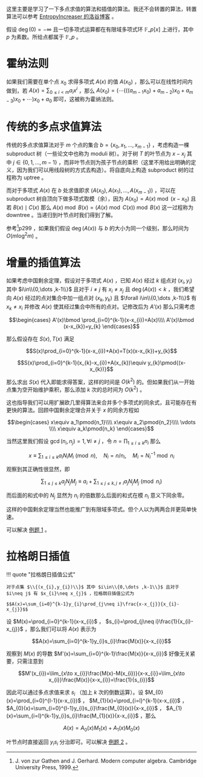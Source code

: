 这里主要是学习了一下多点求值的算法和插值的算法。我还不会转置的算法，转置算法可以参考 [EntropyIncreaser 的洛谷博客](https://www.luogu.com.cn/blog/EntropyIncreaser/solution-p5050) 。

假设 $\deg(0)=-\infty$ 且一切多项式运算都在有限域多项式环 $\mathbb{F}\_p[x]$ 上进行，其中 $p$ 为素数。所给点都属于 $\mathbb{F}\_{p}$ 。

# 霍纳法则

如果我们需要在单个点 $x_{0}$ 求得多项式 $A(x)$ 的值 $A(x_{0})$ ，那么可以在线性时间内做到，若 $A(x)=\sum_{0\leq i\lt m}a_{i}x^{i}$ ，那么 $A(x_{0})=(\cdots (((a_{m-1}x_{0})+a_{m-2})x_{0}+a_{m-3})x_{0}+\cdots )x_{0}+a_{0}$ 即可，这被称为霍纳法则。

# 传统的多点求值算法

传统的多点求值算法对于 $m$ 个点的集合 $b=\{x_{0},x_{1},\dots ,x_{m-1}\}$ ，考虑构造一棵 subproduct 树（一些论文中也称为 moduli 树）。对于树 $T$ 的叶节点为 $x-x_{j}$ 其中 $j\in\{0,1,\dots, m-1\}$ ，而非叶节点则为孩子节点的乘积（这里不用给出明确的定义，因为我们可以用线段树的方式去构造）。将自底向上构造 subproduct 树的过程称为 uptree 。

而对于多项式 $A(x)$ 在 $b$ 处求值即求 $(A(x_{0}),A(x_{1}),\dots ,A(x_{m-1}))$ ，可以在 subproduct 树自顶向下做多项式取模（余），因为 $A(x_{0})=A(x)\bmod (x-x_{0})$ 且若 $B(x)\mid C(x)$ 那么 $A(x)\bmod B(x)=(A(x)\bmod C(x))\bmod B(x)$ 这一过程称为 downtree 。当递归到叶节点时我们得到了解。

参考[^1]p299 ，如果我们假设 $\deg(A(x))$ 与 $b$ 的大小为同一个级别，那么时间为 $O(m\log^2m)$ 。

# 增量的插值算法

如果考虑中国剩余定理，假设对于多项式 $A(x)$ ，已知 $A(x)$ 经过 $k$ 组点对 $(x_{i},y_{i})$ 其中 $i\in\\{0,\dots ,k-1\\}$ 且对于 $i\neq j$ 有 $x_{i}\neq x_{j}$ 且 $\deg(A(x))\lt k$ ，我们希望向 $A(x)$ 经过的点对集合中加一组点对 $(x_{k},y_{k})$ 且 $\forall i\in\\{0,\dots ,k-1\\}$ 有 $x_{k}\neq x_{i}$ 并修改 $A(x)$ 使其经过集合中所有的点对。记修改后为 $A'(x)$ 那么只需考虑

$$\begin{cases}
A'(x)\bmod \prod_{i=0}^{k-1}(x-x_{i})=A(x)\\\\
A'(x)\bmod (x-x_{k})=y_{k}
\end{cases}$$

那么假设存在 $S(x),T(x)$ 满足

$$S(x)\prod_{i=0}^{k-1}(x-x_{i})+A(x)=T(x)(x-x_{k})+y_{k}$$

$$S(x)\prod_{i=0}^{k-1}(x_{k}-x_{i})+A(x_{k})\equiv y_{k}\pmod{(x-x_{k})}$$

那么求出 $S(x)$ 代入即能求得答案，这样的时间是 $O(k^{2})$ 的。但如果我们从一开始点集为空开始维护乘积，那么添加 $k$ 次的总时间为 $O(k^{2})$ 。

这也指导我们可以用扩展欧几里得算法来合并多个多项式的同余式，且可能存在有更快的算法。回顾中国剩余定理合并关于 $x$ 的同余方程如

$$\begin{cases}
x\equiv a_1\pmod{n_1}\\\\
x\equiv a_2\pmod{n_2}\\\\
\vdots \\\\
x\equiv a_k\pmod{n_k}
\end{cases}$$

当然这里我们假设 $\gcd(n_i,n_j)=1,\forall i\neq j$ ，令 $n=\prod_{1\leq i\leq k}n_i$ 那么

$$x\equiv \sum_{1\leq i\leq k}a_iN_iM_i\pmod{n},\quad N_i=n/n_i,\quad M_i=N_i^{-1}\bmod{n_i}$$

观察到其正确性很显然，即

$$\sum_{1\leq j\leq k}a_jN_jM_j\equiv a_i+\sum_{1\leq j\leq k,j\neq i}a_jN_jM_j\pmod{n_i}$$

而后面的和式中的 $N_j$ 显然为 $n_i$ 的倍数那么后面的和式在模 $n_i$ 意义下同余零。

这样的中国剩余定理当然也能推广到有限域多项式。但个人以为两两合并更简单快速。

可以解决 [例题 1](https://loj.ac/p/165) 。

# 拉格朗日插值

!!! quote "拉格朗日插值公式"

    对于点集 $\\{(x_{i},y_{i})\\}$ 其中 $i\in\\{0,\dots ,k-1\\}$ 且对于 $i\neq j$ 有 $x_{i}\neq x_{j}$ ，拉格朗日插值公式为

    $$A(x)=\sum_{i=0}^{k-1}y_{i}\prod_{j\neq i}\frac{x-x_{j}}{x_{i}-x_{j}}$$

设 $M(x)=\prod_{i=0}^{k-1}(x-x_{i})$ ， $s_{i}=\prod_{j\neq i}\frac{1}{x_{i}-x_{j}}$ ，那么我们可以将 $A(x)$ 表示为

$$A(x)=\sum_{i=0}^{k-1}y_{i}s_{i}\frac{M(x)}{x-x_{i}}$$

观察到 $M(x)$ 的导数 $M'(x)=\sum_{i=0}^{k-1}\frac{M(x)}{x-x_{i}}$ 好像无关紧要，只需注意到

$$M'(x_{i})=\lim_{x\to x_{i}}\frac{M(x)-M(x_{i})}{x-x_{i}}=\lim_{x\to x_{i}}\frac{M(x)}{x-x_{i}}=\frac{1}{s_{i}}$$

因此可以通过多点求值来求 $s_{i}$ （加上 $k$ 次的倒数运算）。设 $M_{0}(x)=\prod_{i=0}^{l-1}(x-x_{i})$ ， $M_{1}(x)=\prod_{i=l}^{k-1}(x-x_{i})$  ， $A_{0}(x)=\sum_{i=0}^{l-1}y_{i}s_{i}\frac{M_{0}(x)}{x-x_{i}}$ ， $A_{1}(x)=\sum_{i=l}^{k-1}y_{i}s_{i}\frac{M_{1}(x)}{x-x_{i}}$ ，那么

$$A(x)=A_{0}(x)M_{1}(x)+A_{1}(x)M_{0}(x)$$

叶节点时直接返回 $y_{i}s_{i}$ 分治即可。可以解决 [例题 2](https://www.luogu.com.cn/problem/P5158) 。

[^1]: J. von zur Gathen and J. Gerhard. Modern computer algebra. Cambridge University Press, 1999.